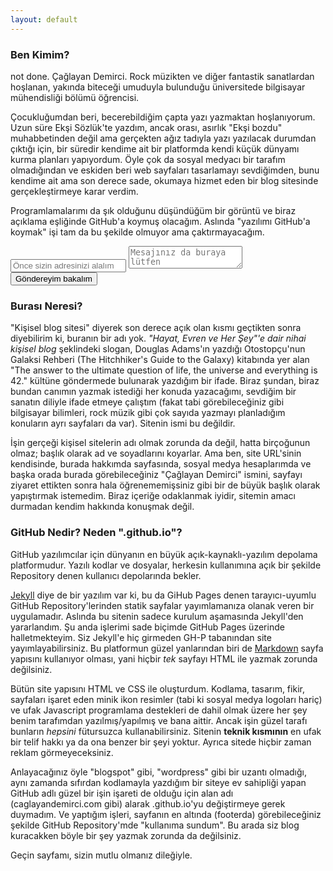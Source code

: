 ```yaml
---
layout: default
---
```

### Ben Kimim?
not done.
Çağlayan Demirci. Rock müzikten ve diğer fantastik sanatlardan hoşlanan, yakında biteceği umuduyla bulunduğu üniversitede bilgisayar mühendisliği bölümü öğrencisi. 

Çocukluğumdan beri, becerebildiğim çapta yazı yazmaktan hoşlanıyorum. Uzun süre Ekşi Sözlük'te yazdım, ancak orası, asırlık "Ekşi bozdu" muhabbetinden değil ama gerçekten ağız tadıyla yazı yazılacak durumdan çıktığı için, bir süredir kendime ait bir platformda kendi küçük dünyamı kurma planları yapıyordum. Öyle çok da sosyal medyacı bir tarafım olmadığından ve eskiden beri web sayfaları tasarlamayı sevdiğimden, bunu kendime ait ama son derece sade, okumaya hizmet eden bir blog sitesinde gerçekleştirmeye karar verdim.

Programlamalarımı da şık olduğunu düşündüğüm bir görüntü ve biraz açıklama eşliğinde GitHub'a koymuş olacağım. Aslında "yazılımı GitHub'a koymak" işi tam da bu şekilde olmuyor ama çaktırmayacağım. 

<form class="mail_sender_box" action="https://formspree.io/demircicaglayan13@gmail.com"  method="POST">
<input class="mail_email_req" type="email" name="_replyto" placeholder="Önce sizin adresinizi alalım">
<textarea class="mail_text" name="message" placeholder="Mesajınız da buraya lütfen">
</textarea><br>
<input class="mail_send_button" type="submit" value="Göndereyim bakalım">
</form> 

### Burası Neresi?

"Kişisel blog sitesi" diyerek son derece açık olan kısmı geçtikten sonra diyebilirim ki, buranın bir adı yok. *"Hayat, Evren ve Her Şey"'e dair nihai kişisel blog* şeklindeki slogan, Douglas Adams'ın yazdığı Otostopçu'nun Galaksi Rehberi (The Hitchhiker's Guide to the Galaxy) kitabında yer alan "The answer to the ultimate question of life, the universe and everything is 42." kültüne göndermede bulunarak yazdığım bir ifade. Biraz şundan, biraz bundan canımın yazmak istediği her konuda yazacağımı, sevdiğim bir sanatın diliyle ifade etmeye çalıştım (fakat tabi görebileceğiniz gibi bilgisayar bilimleri, rock müzik gibi çok sayıda yazmayı planladığım konuların ayrı sayfaları da var). Sitenin ismi bu değildir.

İşin gerçeği kişisel sitelerin adı olmak zorunda da değil, hatta birçoğunun olmaz; başlık olarak ad ve soyadlarını koyarlar. Ama ben, site URL'sinin kendisinde, burada hakkımda sayfasında, sosyal medya hesaplarımda ve başka orada burada görebileceğiniz "Çağlayan Demirci" ismini, sayfayı ziyaret ettikten sonra hala öğrenememişsiniz gibi bir de büyük başlık olarak yapıştırmak istemedim. Biraz içeriğe odaklanmak iyidir, sitemin amacı durmadan kendim hakkında konuşmak değil. 

### GitHub Nedir? Neden ".github.io"?

GitHub yazılımcılar için dünyanın en büyük açık-kaynaklı-yazılım depolama platformudur. Yazılı kodlar ve dosyalar, herkesin kullanımına açık bir şekilde Repository denen kullanıcı depolarında bekler. 

[Jekyll](https://jekyllrb.com/) diye de bir yazılım var ki, bu da GiHub Pages denen tarayıcı-uyumlu GitHub Repository'lerinden statik sayfalar yayımlamanıza olanak veren bir uygulamadır. Aslında bu sitenin sadece kurulum aşamasında Jekyll'den yararlandım. Şu anda işlerimi sade biçimde GitHub Pages üzerinde halletmekteyim. Siz Jekyll'e hiç girmeden GH-P tabanından site yayımlayabilirsiniz. Bu platformun güzel yanlarından biri de [Markdown](https://www.google.com.tr/search?q=Markdown&ie=utf-8&oe=utf-8&gws_rd=cr&dcr=0&ei=m1EkWo30NImE6QTNir-ABA) sayfa yapısını kullanıyor olması, yani hiçbir *tek* sayfayı HTML ile yazmak zorunda değilsiniz. 

Bütün site yapısını HTML ve CSS ile oluşturdum. Kodlama, tasarım, fikir, sayfaları işaret eden minik ikon resimler (tabi ki sosyal medya logoları hariç) ve ufak Javascript programlama destekleri de dahil olmak üzere her şey benim tarafımdan yazılmış/yapılmış ve bana aittir. Ancak işin güzel tarafı bunların *hepsini* fütursuzca kullanabilirsiniz. Sitenin **teknik kısmının** en ufak bir telif hakkı ya da ona benzer bir şeyi yoktur. Ayrıca sitede hiçbir zaman reklam görmeyeceksiniz. 

Anlayacağınız öyle "blogspot" gibi, "wordpress" gibi bir uzantı olmadığı, aynı zamanda sıfırdan kodlamayla yazdığım bir siteye ev sahipliği yapan GitHub adlı güzel bir işin işareti de olduğu için alan adı (caglayandemirci.com gibi) alarak .github.io'yu değiştirmeye gerek duymadım. Ve yaptığım işleri, sayfanın en altında (footerda) görebileceğiniz şekilde GitHub Repository'mde "kullanıma sundum". Bu arada siz blog kuracakken böyle bir şey yazmak zorunda da değilsiniz. 

Geçin sayfamı, sizin mutlu olmanız dileğiyle.